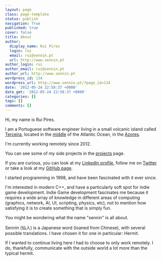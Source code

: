 ```yaml
---
layout: page
class: page-template
status: publish
navigation: True
published: true
cover: false
title: About
author:
  display_name: Rui Pires
  login: rui
  email: rui@sennin.pt
  url: http://www.sennin.pt
author_login: rui
author_email: rui@sennin.pt
author_url: http://www.sennin.pt
wordpress_id: 134
wordpress_url: http://www.sennin.pt/?page_id=134
date: '2012-05-24 22:58:37 +0000'
date_gmt: '2012-05-24 22:58:37 +0000'
categories: []
tags: []
comments: []
---
```

<p>Hi, my name is Rui Pires.</p>
<p>I am a Portuguese software engineer living in a small volcanic island called <a href="http://en.wikipedia.org/wiki/Terceira_Island">Terceira</a>, located in the <a href="http://maps.google.com/?ie=UTF8&z=12&ll=38.72543,-27.196999&spn=0.154278,0.385208&t=h&om=1">middle</a> of the Atlantic Ocean, in the <a href="http://www.visitazores.com/en">Azores</a>.</p>
<p>I'm currently working remotely since 2012.</p>
<p>You can see some of my side projects in the <a href="http://www.sennin.pt/projects">projects</a> page.</p>
<p>If you are curious, you can look at my <a href="http://www.linkedin.com/in/ruidpires">LinkedIn profile</a>, follow me on <a href="http://twitter.com/#!/ruipires">Twitter</a> or take a look at my <a href="https://github.com/ruipires">GitHub page</a>.</p>
<p>I started programming in 1998, and have been fascinated with it ever since.</p>
<p>I'm interested in modern C++, and have a particularly soft spot for indie game development. Indie Game development fascinates me because it requires a wide array of knowledge in different areas of computing (graphics, network, AI, UI, scripting, physics, etc), not to mention how satisfying it is to create something that is simply fun.</p>


<p>You might be wondering what the name "sennin" is all about.</p>
<p>Sennin (仙人) is a Japanese word (loaned from Chinese), with several possible translations.
I have chosen it for one in particular: Hermit.</p>
<p>If I wanted to continue living here I had to choose to only work remotely. I do, thankfully, communicate with the outside world a lot more than the typical hermit.</p>